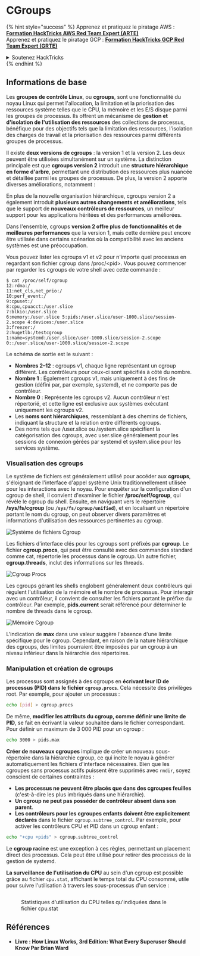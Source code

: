 # CGroups

{% hint style="success" %}
Apprenez et pratiquez le piratage AWS :<img src="/.gitbook/assets/arte.png" alt="" data-size="line">[**Formation HackTricks AWS Red Team Expert (ARTE)**](https://training.hacktricks.xyz/courses/arte)<img src="/.gitbook/assets/arte.png" alt="" data-size="line">\
Apprenez et pratiquez le piratage GCP : <img src="/.gitbook/assets/grte.png" alt="" data-size="line">[**Formation HackTricks GCP Red Team Expert (GRTE)**<img src="/.gitbook/assets/grte.png" alt="" data-size="line">](https://training.hacktricks.xyz/courses/grte)

<details>

<summary>Soutenez HackTricks</summary>

* Consultez les [**plans d'abonnement**](https://github.com/sponsors/carlospolop)!
* **Rejoignez le** 💬 [**groupe Discord**](https://discord.gg/hRep4RUj7f) ou le [**groupe Telegram**](https://t.me/peass) ou **suivez-nous** sur **Twitter** 🐦 [**@hacktricks\_live**](https://twitter.com/hacktricks\_live)**.**
* **Partagez des astuces de piratage en soumettant des PR aux** [**HackTricks**](https://github.com/carlospolop/hacktricks) et [**HackTricks Cloud**](https://github.com/carlospolop/hacktricks-cloud) github repos.

</details>
{% endhint %}

## Informations de base

Les **groupes de contrôle Linux**, ou **cgroups**, sont une fonctionnalité du noyau Linux qui permet l'allocation, la limitation et la priorisation des ressources système telles que le CPU, la mémoire et les E/S disque parmi les groupes de processus. Ils offrent un mécanisme de **gestion et d'isolation de l'utilisation des ressources** des collections de processus, bénéfique pour des objectifs tels que la limitation des ressources, l'isolation des charges de travail et la priorisation des ressources parmi différents groupes de processus.

Il existe **deux versions de cgroups** : la version 1 et la version 2. Les deux peuvent être utilisées simultanément sur un système. La distinction principale est que **cgroups version 2** introduit une **structure hiérarchique en forme d'arbre**, permettant une distribution des ressources plus nuancée et détaillée parmi les groupes de processus. De plus, la version 2 apporte diverses améliorations, notamment :

En plus de la nouvelle organisation hiérarchique, cgroups version 2 a également introduit **plusieurs autres changements et améliorations**, tels que le support de **nouveaux contrôleurs de ressources**, un meilleur support pour les applications héritées et des performances améliorées.

Dans l'ensemble, cgroups **version 2 offre plus de fonctionnalités et de meilleures performances** que la version 1, mais cette dernière peut encore être utilisée dans certains scénarios où la compatibilité avec les anciens systèmes est une préoccupation.

Vous pouvez lister les cgroups v1 et v2 pour n'importe quel processus en regardant son fichier cgroup dans /proc/\<pid>. Vous pouvez commencer par regarder les cgroups de votre shell avec cette commande :
```shell-session
$ cat /proc/self/cgroup
12:rdma:/
11:net_cls,net_prio:/
10:perf_event:/
9:cpuset:/
8:cpu,cpuacct:/user.slice
7:blkio:/user.slice
6:memory:/user.slice 5:pids:/user.slice/user-1000.slice/session-2.scope 4:devices:/user.slice
3:freezer:/
2:hugetlb:/testcgroup
1:name=systemd:/user.slice/user-1000.slice/session-2.scope
0::/user.slice/user-1000.slice/session-2.scope
```
Le schéma de sortie est le suivant :

* **Nombres 2–12** : cgroups v1, chaque ligne représentant un cgroup différent. Les contrôleurs pour ceux-ci sont spécifiés à côté du nombre.
* **Nombre 1** : Également cgroups v1, mais uniquement à des fins de gestion (défini par, par exemple, systemd), et ne comporte pas de contrôleur.
* **Nombre 0** : Représente les cgroups v2. Aucun contrôleur n'est répertorié, et cette ligne est exclusive aux systèmes exécutant uniquement les cgroups v2.
* Les **noms sont hiérarchiques**, ressemblant à des chemins de fichiers, indiquant la structure et la relation entre différents cgroups.
* Des noms tels que /user.slice ou /system.slice spécifient la catégorisation des cgroups, avec user.slice généralement pour les sessions de connexion gérées par systemd et system.slice pour les services système.

### Visualisation des cgroups

Le système de fichiers est généralement utilisé pour accéder aux **cgroups**, s'éloignant de l'interface d'appel système Unix traditionnellement utilisée pour les interactions avec le noyau. Pour enquêter sur la configuration d'un cgroup de shell, il convient d'examiner le fichier **/proc/self/cgroup**, qui révèle le cgroup du shell. Ensuite, en naviguant vers le répertoire **/sys/fs/cgroup** (ou **`/sys/fs/cgroup/unified`**), et en localisant un répertoire portant le nom du cgroup, on peut observer divers paramètres et informations d'utilisation des ressources pertinentes au cgroup.

![Système de fichiers Cgroup](<../../../.gitbook/assets/image (1128).png>)

Les fichiers d'interface clés pour les cgroups sont préfixés par **cgroup**. Le fichier **cgroup.procs**, qui peut être consulté avec des commandes standard comme cat, répertorie les processus dans le cgroup. Un autre fichier, **cgroup.threads**, inclut des informations sur les threads.

![Cgroup Procs](<../../../.gitbook/assets/image (281).png>)

Les cgroups gérant les shells englobent généralement deux contrôleurs qui régulent l'utilisation de la mémoire et le nombre de processus. Pour interagir avec un contrôleur, il convient de consulter les fichiers portant le préfixe du contrôleur. Par exemple, **pids.current** serait référencé pour déterminer le nombre de threads dans le cgroup.

![Mémoire Cgroup](<../../../.gitbook/assets/image (677).png>)

L'indication de **max** dans une valeur suggère l'absence d'une limite spécifique pour le cgroup. Cependant, en raison de la nature hiérarchique des cgroups, des limites pourraient être imposées par un cgroup à un niveau inférieur dans la hiérarchie des répertoires.

### Manipulation et création de cgroups

Les processus sont assignés à des cgroups en **écrivant leur ID de processus (PID) dans le fichier `cgroup.procs`**. Cela nécessite des privilèges root. Par exemple, pour ajouter un processus :
```bash
echo [pid] > cgroup.procs
```
De même, **modifier les attributs du cgroup, comme définir une limite de PID**, se fait en écrivant la valeur souhaitée dans le fichier correspondant. Pour définir un maximum de 3 000 PID pour un cgroup :
```bash
echo 3000 > pids.max
```
**Créer de nouveaux cgroupes** implique de créer un nouveau sous-répertoire dans la hiérarchie cgroup, ce qui incite le noyau à générer automatiquement les fichiers d'interface nécessaires. Bien que les cgroupes sans processus actifs puissent être supprimés avec `rmdir`, soyez conscient de certaines contraintes :

* **Les processus ne peuvent être placés que dans des cgroupes feuilles** (c'est-à-dire les plus imbriqués dans une hiérarchie).
* **Un cgroup ne peut pas posséder de contrôleur absent dans son parent**.
* **Les contrôleurs pour les cgroupes enfants doivent être explicitement déclarés** dans le fichier `cgroup.subtree_control`. Par exemple, pour activer les contrôleurs CPU et PID dans un cgroup enfant :
```bash
echo "+cpu +pids" > cgroup.subtree_control
```
Le **cgroup racine** est une exception à ces règles, permettant un placement direct des processus. Cela peut être utilisé pour retirer des processus de la gestion de systemd.

**La surveillance de l'utilisation du CPU** au sein d'un cgroup est possible grâce au fichier `cpu.stat`, affichant le temps total du CPU consommé, utile pour suivre l'utilisation à travers les sous-processus d'un service :

<figure><img src="../../../.gitbook/assets/image (908).png" alt=""><figcaption><p>Statistiques d'utilisation du CPU telles qu'indiquées dans le fichier cpu.stat</p></figcaption></figure>

## Références

* **Livre : How Linux Works, 3rd Edition: What Every Superuser Should Know Par Brian Ward**

